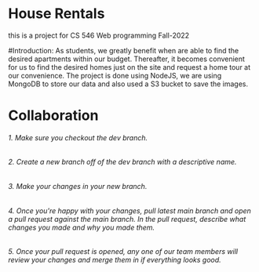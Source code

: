 # House Rentals
this is a project for CS 546 Web programming Fall-2022

#Introduction:
As students, we greatly benefit when are able to find the desired apartments within our budget. Thereafter, it becomes convenient for us to find the desired homes just
on the site and request a home tour at our convenience. 
The project is done using NodeJS, we are using MongoDB to store our data and also used a S3 bucket to save the images.

# Collaboration
###### 1. Make sure you checkout the dev branch.

###### 2. Create a new branch off of the dev branch with a descriptive name.

###### 3. Make your changes in your new branch.

###### 4. Once you're happy with your changes, pull latest main branch and open a pull request against the main branch. In the pull request, describe what changes you made and why you made them.

###### 5. Once your pull request is opened, any one of our team members will review your changes and merge them in if everything looks good.

